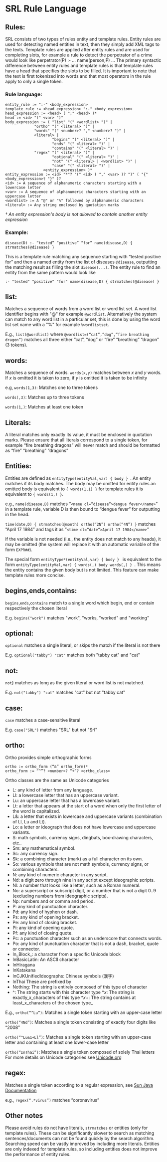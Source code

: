# SRL Rule Language #

## Rules: ##
SRL consists of two types of rules entity and template rules. Entity rules are used for detecting named entities in text, then they simply add XML tags to the texts. Template rules are applied after entity rules and are used for completing slots, for example a rule to detect the perpetrator of a crime would look like perpetrator(P) :- ... name(person,P) ... The primary syntactic difference between entity rules and template rules is that template rules have a head that specifies the slots to be filled.
It is important to note that the text is first tokenized into words and that most operators in the rule apply to only a single token.

### Rule language: ###
```
entity_rule := ":-" <body_expression>
template_rule := <head_expression> ":-" <body_expression>
head_expression := <head> ( ";" <head> )*
head := <id> "(" <var> ")"
body_expression := ( "list" "(" <wordlist> ")" |
		     "ortho" "(" <literal> ")" |
		     "words" "(" <number>? "," <number>? ")" |
		     <literal> |
                     "begins" "(" <literal> ")" |
                     "ends" "(" <literal> ")" |
                     "contains" "(" <literal> ")" |
		     "regex" "(" <literal> ")" |
                     "optional" "(" <literal> ")" |
                     "not" "(" <literal> | <wordlist> ")" |
                     "case" "(" <literal> ")" |
	             <entity_expression> )*
entity_expression := <id> "*"? "(" <id> ( "," <var> )? ")" ( "{" <body_expression>† "}" )?
<id> := A sequence of alphanumeric characters starting with a lowercase letter
<var> := A sequence of alphanumeric characters starting with an uppercase letter
<wordlist> := A "@" or "%" followed by alphanumeric characters
<literal> := Any string enclosed by quotation marks
```
_† An entity expression's body is not allowed to contain another entity expression_
### Example: ###

`disease(D) :- “tested” “positive” “for” name(disease,D) { strmatches(@disease) } `

This is a template rule matching any sequence starting with “tested positive for” and then a named entity from the list of diseases `@disease`, outputting the matching result as filling the slot `disease(...)`. The entity rule to find an entity from the same pattern would look like

` :- "tested" "positive" "for" name(disease,D) { strmatches(@disease) } `
## list: ##
Matches a sequence of words from a word list or word list set. A word list identifier begins with "@" for example `@wordlist`. Alternatively the system can match to any word list in a particular set, this is done by using the word list set name with a "%" for example `%wordlistset`.

E.g., `list(@wordlist)` where `@wordlist=(“cat”,”dog”,”fire breathing dragon”)` matches all three either “cat”, “dog” or “fire” “breathing” “dragon” (3 tokens).
## words: ##
Matches a sequence of words. ` words(x,y) ` matches between _x_ and _y_ words. If _x_ is omitted it is taken to zero, if _y_ is omitted it is taken to be infinity

e.g, `words(1,3)`: Matches one to three tokens

`words(,3)`: Matches up to three tokens

`words(1,)`: Matches at least one token

## Literals: ##
A literal matches only exactly its value, it must be enclosed in quotation marks. Please ensure that all literals correspond to a single token, for example “fire breathing dragons” will never match and should be formatted as “fire” “breathing” “dragons”
## Entities: ##
Entities are defined as `entityType(entityVal,var) { body } `. An entity matches if its body matches. The body may be omitted for entity rules an omitted body is equivalent to ` { words(1,1) } ` for template rules it is equivalent to ` { words(1,) } `.

e.g., ` name(disease,D) ` matches “`<name cl=”disease”>dengue fever</name>`” in a template rule, variable D is then bound to “dengue fever” for outputting in the head.

` time(date,D) { strmatches(@month) ortho(“2N”) ortho(“4N”) } ` matches “April 17 1984” and tags it as “`<time cl=”date”>April 17 1984</name>`”

If the variable is not needed (i.e., the entity does not match to any heads), it may be omitted (the system will replace it with an automatic variable of the form `EXPR##`).

The special form `entityType*(entityVal,var) { body } ` is equivalent to the form
`entityType(entityVal,var) { words(,) body words(,) } `. This means the entity contains the given body but is not limited. This feature can make template rules more concise.

## begins,ends,contains: ##
`begins`,`ends`,`contains` match to a single word which begin, end or
contain respectively the chosen literal

E.g. `begins("work")` matches "work", "works, "worked" and "working"

## optional: ##
`optional` matches a single literal, or skips the match if the literal is not there

E.g. `optional("tabby") "cat"` matches both "tabby cat" and "cat"

## not: ##
`not`} matches as long as the given literal or word list is not matched.

E.g. `not("tabby") "cat"` matches "cat" but not "tabby cat"

## case: ##
`case` matches a case-sensitive literal

E.g. `case("SRL")` matches "SRL" but not "Srl"

## ortho: ##
Ortho provides simple orthographic forms
```
ortho := ortho_form (“&” ortho_form)*
ortho_form := “^”? <number>? “+”? <ortho_class>
```
Ortho classes are the same as Unicode categories
  * L: any kind of letter from any language.
  * Ll: a lowercase letter that has an uppercase variant.
  * Lu: an uppercase letter that has a lowercase variant.
  * Lt: a letter that appears at the start of a word when only the first letter of the word is capitalized.
  * L&: a letter that exists in lowercase and uppercase variants (combination of Ll, Lu and Lt).
  * Lo: a letter or ideograph that does not have lowercase and uppercase variants.
  * S: math symbols, currency signs, dingbats, box-drawing characters, etc..
  * Sm: any mathematical symbol.
  * Sc: any currency sign.
  * Sk: a combining character (mark) as a full character on its own.
  * So: various symbols that are not math symbols, currency signs, or combining characters.
  * N: any kind of numeric character in any script.
  * Nd: a digit zero through nine in any script except ideographic scripts.
  * Nl: a number that looks like a letter, such as a Roman numeral.
  * No: a superscript or subscript digit, or a number that is not a digit 0..9 (excluding numbers from ideographic scripts).
  * Np: numbers and or comma and period.
  * P: any kind of punctuation character.
  * Pd: any kind of hyphen or dash.
  * Ps: any kind of opening bracket.
  * Pe: any kind of closing bracket.
  * Pi: any kind of opening quote.
  * Pf: any kind of closing quote.
  * Pc: a punctuation character such as an underscore that connects words.
  * Po: any kind of punctuation character that is not a dash, bracket, quote or connector.
  * In\_Block_: a character from a specific Unicode block
  * InBasicLatin: An ASCII character
  * InHiragana
  * InKatakana
  * InCJKUnifiedIdeographs: Chinese symbols (漢字)
  * InThai
These are prefixed by
  * Nothing: The string is entirely composed of this type of character
  * ^: The string starts with this character type
  *_x_: The string is exactly_x_characters of this type
  *_x_+: The string contains at least_x_characters of the chosen type_

E.g., `ortho(“^Lu”)`: Matches a single token starting with an upper-case letter

`ortho(“4Nd”)`: Matches a single token consisting of exactly four digits like “2008”

`ortho(“^Lu&1+Ll”)`: Matches a single token starting with an upper-case letter and containing at least one lower-case letter

`ortho(“InThai”)`: Matches a single token composed of solely Thai letters
For more details on Unicode categories see [Unicode.org](http://www.unicode.org/)

## regex: ##
Matches a single token according to a regular expression, see [Sun Java Documentation](http://java.sun.com/javase/6/docs/api/java/util/regex/Pattern.html)

e.g., `regex(“.*virus”)` matches “coronavirus”

## Other notes ##
Please avoid rules do not have literals, ` strmatches ` or entities (only for template rules). These can be significantly slower to search as matching sentences/documents can not be found quickly by the search algorithm. Searching speed can be vastly improved by including more literals. Entities are only indexed for template rules, so including entities does not improve the performance of entity rules.